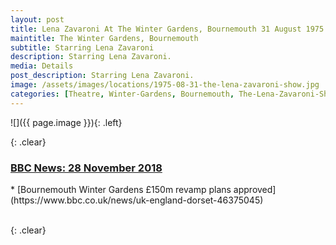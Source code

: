 ```yaml
---
layout: post
title: Lena Zavaroni At The Winter Gardens, Bournemouth 31 August 1975
maintitle: The Winter Gardens, Bournemouth
subtitle: Starring Lena Zavaroni
description: Starring Lena Zavaroni.
media: Details
post_description: Starring Lena Zavaroni.
image: /assets/images/locations/1975-08-31-the-lena-zavaroni-show.jpg
categories: [Theatre, Winter-Gardens, Bournemouth, The-Lena-Zavaroni-Show, OnThisDay31August]
---
```


![]({{ page.image }}){: .left}

{: .clear}

<h3 id="bbc-news"><a href="#bbc-news">BBC News: 28 November 2018</a></h3>
* [Bournemouth Winter Gardens £150m revamp plans approved](https://www.bbc.co.uk/news/uk-england-dorset-46375045)

<br />{: .clear}

